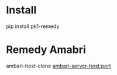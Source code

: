 # Install
pip install pk1-remedy

# Remedy Amabri
ambari-host-clone <ambari-server-host:port> <from-host> <to-host>
